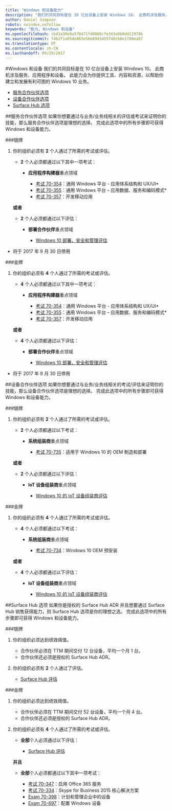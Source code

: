 ```yaml
---
title: "Windows 和设备能力"
description: "我们的共同目标是在 10 亿台设备上安装 Windows 10。 此商机涉及服务、应用程序和设备。 此能力会为你提供工具、内容和资源，以帮助你建立和发展有利可图的 Windows 10 业务。"
author: Daniel Simpson
robots: noindex,nofollow
keywords: "能力, Windows 和设备"
ms.openlocfilehash: cb41a30e8a578471fd0866cfe343a9b8dd11978b
ms.sourcegitcommit: f4b2f1a954e865e56e89d3455f48cb6e1f80ea07
ms.translationtype: HT
ms.contentlocale: zh-CN
ms.lasthandoff: 09/29/2017
---
```

#<a name="windows-and-devices"></a>Windows 和设备 
我们的共同目标是在 10 亿台设备上安装 Windows 10。 此商机涉及服务、应用程序和设备。 此能力会为你提供工具、内容和资源，以帮助你建立和发展有利可图的 Windows 10 业务。

- [服务合作伙伴选项](#service-partner-option)
- [设备合作伙伴选项](#device-partner-option)
- [Surface Hub 选项](#surface-hub-option)

##<a name="service-partner-option"></a>服务合作伙伴选项
如果你想要通过与业务/业务线相关的评估或考试来证明你的技能，那么服务合作伙伴选项是理想的选择。 完成此选项中的所有步骤即可获得 Windows 和设备能力。

###<a name="silver"></a>银牌
1. 你的组织必须有 **2** 个人通过了所需的考试或评估。

    - **2** 个人必须都通过以下其中一项考试：

        - **应用程序构建器**重点领域

            - [考试 70-354](https://www.microsoft.com/en-us/learning/exam-70-354.aspx)：通用 Windows 平台 - 应用体系结构和 UX/UI*
            - [考试 70-355](https://www.microsoft.com/en-us/learning/exam-70-355.aspx)：通用 Windows 平台 – 应用数据、服务和编码模式*
            - [考试 70-357](https://www.microsoft.com/en-us/learning/exam-70-357.aspx)：开发移动应用

    **或者**

    - **2** 个人必须都通过以下评估：

        - **部署合作伙伴**重点领域

            - [Windows 10 部署、安全和管理评估](https://partneruniversity.microsoft.com/?whr=uri:MicrosoftAccount&courseId=16022&scoId=eGcisv8BC_3806265419)

* 将于 2017 年 9 月 30 日停用

###<a name="gold"></a>金牌
1. 你的组织必须有 **4** 个人通过了所需的考试或评估。
    - **4** 个人必须都通过以下其中一项考试：
        - **应用程序构建器**重点领域

            - [考试 70-354](https://www.microsoft.com/en-us/learning/exam-70-354.aspx)：通用 Windows 平台 - 应用体系结构和 UX/UI*
            - [考试 70-355](https://www.microsoft.com/en-us/learning/exam-70-355.aspx)：通用 Windows 平台 – 应用数据、服务和编码模式*
            - [考试 70-357](https://www.microsoft.com/en-us/learning/exam-70-357.aspx)：开发移动应用

    **或者**

    - **4** 个人必须都通过以下评估：

        - **部署合作伙伴**重点领域

            - [Windows 10 部署、安全和管理评估](https://partneruniversity.microsoft.com/?whr=uri:MicrosoftAccount&courseId=16022&scoId=eGcisv8BC_3806265419)

* 将于 2017 年 9 月 30 日停用

##<a name="device-partner-option"></a>设备合作伙伴选项
如果你想要通过与业务/业务线相关的考试/评估来证明你的技能，那么设备合作伙伴选项是理想的选择。 完成此选项中的所有步骤即可获得 Windows 和设备能力。

###<a name="silver"></a>银牌
1. 你的组织必须有 **2** 个人通过了所需的考试或评估。

    - **2** 个人必须都通过以下考试：

        - **系统组装商**重点领域

            - [考试 70-735](https://www.microsoft.com/en-us/learning/exam-70-735.aspx)：适用于 Windows 10 的 OEM 制造和部署

    **或者**

    - **2** 个人必须都通过以下评估：

        - **IoT 设备组装商**重点领域

            - [Windows 10 的 IoT 设备组装商评估](https://partneruniversity.microsoft.com/?whr=uri:MicrosoftAccount&courseId=15887&scoId=mwJPK2B8B_9004778676)

###<a name="gold"></a>金牌
1. 你的组织必须有 **4** 个人通过了所需的考试或评估。

    - **4** 个人必须都通过以下考试：

        - **系统组装商**重点领域

            - [考试 70-734](https://www.microsoft.com/en-us/learning/exam-70-734.aspx)：Windows 10 OEM 预安装

    **或者**

    - **4** 个人必须都通过以下评估：

        - **IoT 设备组装商**重点领域
        
            - [Windows 10 的 IoT 设备组装商评估](https://partneruniversity.microsoft.com/?whr=uri:MicrosoftAccount&courseId=15887&scoId=mwJPK2B8B_9004778676)

##<a name="surface-hub-option"></a>Surface Hub 选项
如果你是授权的 Surface Hub ADR 并且想要通过 Surface Hub 销售获得能力，则 Surface Hub 选项是你的理想之选。 完成此选项中的所有步骤即可获得 Windows 和设备能力。

###<a name="silver"></a>银牌
1. 你的组织必须达到绩效阈值。

    - 合作伙伴必须在 TTM 期间交付 12 台设备，平均一个月 1 台。
    - 合作伙伴还必须是授权的 Surface Hub ADR。

2. 你的组织必须有 **2** 个人通过了评估。

    - [Surface Hub 评估](https://PartnerUniversity.microsoft.com?whr=uri:MicrosoftAccount&courseId=16722&scoId=jcNMRQouC_5906265419)


###<a name="gold"></a>金牌
1. 你的组织必须达到绩效阈值。

    - 合作伙伴必须在 TTM 期间交付 52 台设备，平均一个月 4 台。
    - 合作伙伴还必须是授权的 Surface Hub ADR。

2. 你的组织必须有 **4** 个人通过了所需的考试或评估。

    - **全部**个人必须通过以下评估：
    
        - [Surface Hub 评估](https://PartnerUniversity.microsoft.com?whr=uri:MicrosoftAccount&courseId=16722&scoId=jcNMRQouC_5906265419)
    
    **并且**

    - **全部**个人必须都通过以下其中一项考试：

        - [考试 70-347](https://www.microsoft.com/en-us/learning/exam-70-347.aspx)：启用 Office 365 服务
        - [考试 70-334](https://www.microsoft.com/en-us/learning/exam-70-334.aspx)：Skype for Business 2015 核心解决方案 
        - [Exam 70-398](https://www.microsoft.com/en-us/learning/exam-70-398.aspx)：计划和管理企业中的设备
        - [Exam 70-697](https://www.microsoft.com/en-us/learning/exam-70-697.aspx)：配置 Windows 设备 



      



 



